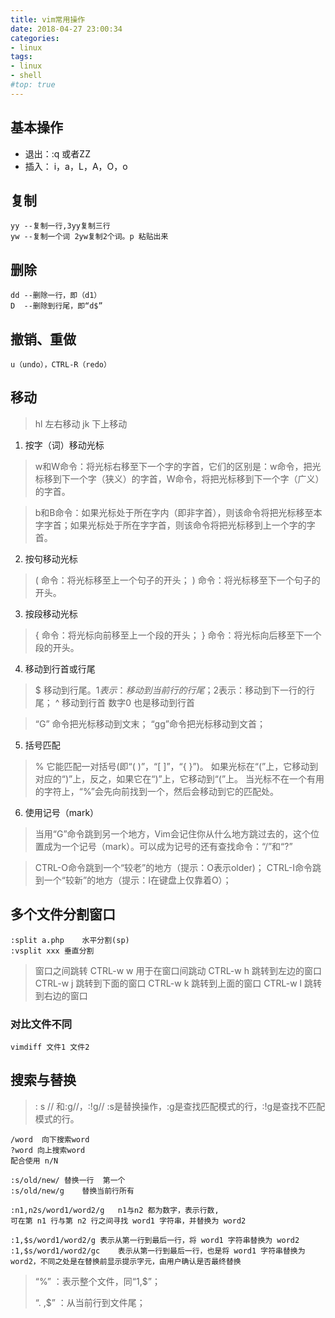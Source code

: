 ```yaml
---
title: vim常用操作
date: 2018-04-27 23:00:34
categories:
- linux
tags:
- linux
- shell
#top: true
---
```



## 基本操作

 - 退出：:q   或者ZZ
 - 插入： i，a，L，A，O，o

<span id = "复制"></span>
## 复制

```
yy --复制一行,3yy复制三行
yw --复制一个词 2yw复制2个词。p 粘贴出来
```

<span id = "删除"></span>
## 删除
```
dd --删除一行，即（d1）
D  --删除到行尾，即“d$”
```

<span id = "撤销、重做"></span>
## 撤销、重做
```
u（undo），CTRL-R（redo）
```

<span id = "移动"></span>
## 移动

> hl 左右移动
jk 下上移动

<span id = "按字（词）移动光标"></span>
 1. 按字（词）移动光标
> w和W命令：将光标右移至下一个字的字首，它们的区别是：w命令，把光标移到下一个字（狭义）的字首，W命令，将把光标移到下一个字（广义）的字首。

> b和B命令：如果光标处于所在字内（即非字首），则该命令将把光标移至本字字首；如果光标处于所在字字首，则该命令将把光标移到上一个字的字首。
<span id = "按句移动光标"></span>
 2. 按句移动光标
> ( 命令：将光标移至上一个句子的开头；
> ) 命令：将光标移至下一个句子的开头。
<span id = "按段移动光标"></span>
 3. 按段移动光标
> { 命令：将光标向前移至上一个段的开头；
> } 命令：将光标向后移至下一个段的开头。
<span id = "移动到行首或行尾"></span>
 4. 移动到行首或行尾
> $ 移动到行尾。1$表示：移动到当前行的行尾；2$表示：移动到下一行的行尾；
^ 移动到行首 数字0  也是移动到行首

> “G” 命令把光标移动到文末；
“gg”命令把光标移动到文首；
<span id = "括号匹配"></span>
 5. 括号匹配
> % 它能匹配一对括号(即“( )”，“[ ]”，“{ }”)。
如果光标在“(”上，它移动到对应的“)”上，反之，如果它在“)”上，它移动到“(”上。
当光标不在一个有用的字符上，“%”会先向前找到一个，然后会移动到它的匹配处。
<span id = "使用记号（mark）"></span>
 6. 使用记号（mark）
> 当用“G”命令跳到另一个地方，Vim会记住你从什么地方跳过去的，这个位置成为一个记号（mark）。可以成为记号的还有查找命令：“/”和“?”

> CTRL-O命令跳到一个“较老”的地方（提示：O表示older)；
CTRL-I命令跳到一个“较新”的地方（提示：I在键盘上仅靠着O）；

<span id = "多个文件分割窗口"></span>
## 多个文件分割窗口
```
:split a.php	水平分割(sp)
:vsplit xxx	垂直分割
```
> 窗口之间跳转
CTRL-w w 用于在窗口间跳动
CTRL-w h 跳转到左边的窗口
CTRL-w j 跳转到下面的窗口
CTRL-w k 跳转到上面的窗口
CTRL-w l 跳转到右边的窗口

<span id = "对比文件不同"></span>
### 对比文件不同
```
vimdiff 文件1 文件2
```
<span id = "搜索与替换"></span>
## 搜索与替换
>   : s // 和:g//，:!g//
:s是替换操作，:g是查找匹配模式的行，:!g是查找不匹配模式的行。

```
/word  向下搜索word
?word 向上搜索word
配合使用 n/N  
```

```
:s/old/new/	替换一行  第一个
:s/old/new/g	替换当前行所有

:n1,n2s/word1/word2/g	n1与n2 都为数字，表示行数,
可在第 n1 行与第 n2 行之间寻找 word1 字符串，并替换为 word2 
```

```
:1,$s/word1/word2/g	表示从第一行到最后一行，将 word1 字符串替换为 word2 
:1,$s/word1/word2/gc	表示从第一行到最后一行，也是将 word1 字符串替换为 word2，不同之处是在替换前显示提示字元，由用户确认是否最终替换 
```
> “%” ：表示整个文件，同“1,$”；
> 
> “. ,$” ：从当前行到文件尾；


